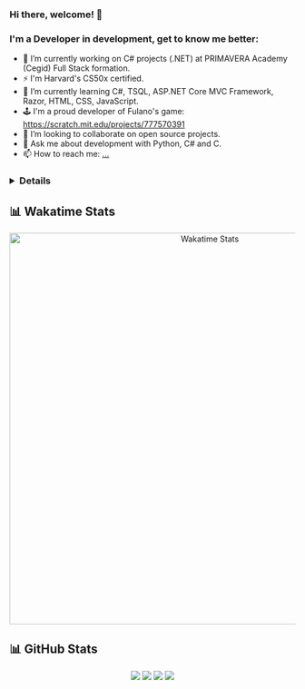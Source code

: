 ### Hi there, welcome! 👋
### I'm a Developer in development, get to know me better:

- 🔭 I’m currently working on C# projects (.NET) at PRIMAVERA Academy (Cegid) Full Stack formation. 
- ⚡ I'm Harvard's CS50x certified.
- 🌱 I’m currently learning C#, TSQL, ASP.NET Core MVC Framework, Razor, HTML, CSS, JavaScript.
- 🕹️ I'm a proud developer of Fulano's game: https://scratch.mit.edu/projects/777570391
- 👯 I’m looking to collaborate on open source projects.
- 💬 Ask me about development with Python, C# and C.
- 📫 How to reach me: [...](https://www.linkedin.com/in/claudiasouza1812)


### <details>


     
## 📊 Wakatime Stats

<div align="center">
  <!-- First row - WakaTime spans full width -->
  <img width="690" alt="Wakatime Stats" 
       src="https://github-readme-stats-claudiasouza1812.vercel.app/api/wakatime?username=ClaudiaSouza1812&layout=compact&theme=2077&custom_title=⚡%20WakaTime%20Stats%20Since%20May%202024&hide_border=true&display_format=percent&bg_color=141321&text_color=A9FEF7&title_color=A9FEF7" />
</div>

## 📊 GitHub Stats

<div align="center">
  
![](http://github-profile-summary-cards.vercel.app/api/cards/stats?username=ClaudiaSouza1812&theme=2077)
![](http://github-profile-summary-cards.vercel.app/api/cards/repos-per-language?username=ClaudiaSouza1812&theme=2077)
![](http://github-profile-summary-cards.vercel.app/api/cards/most-commit-language?username=ClaudiaSouza1812&theme=2077)
![](http://github-profile-summary-cards.vercel.app/api/cards/profile-details?username=ClaudiaSouza1812&theme=2077)
  
</div>
<!--
![Readme Card](https://github-readme-stats-claudia-simone-de-souzas-projects.vercel.app/api/pin/?username=ClaudiaSouza1812)

![Gist Card](https://github-readme-stats-claudia-simone-de-souzas-projects.vercel.app/api/gist?id=bbfce31e0217a3689c8d961a356cb10d)

[![Harlok's WakaTime stats since May 2023](https://github-readme-stats-claudia-simone-de-souzas-projects.vercel.app/api/wakatime?username=ClaudiaSouza1812&layout=compact) 
-->

</details>


